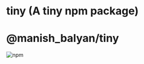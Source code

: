# tiny (A tiny npm package)
# @manish_balyan/tiny
![npm](https://img.shields.io/npm/v/@manish_balyan/tiny)
